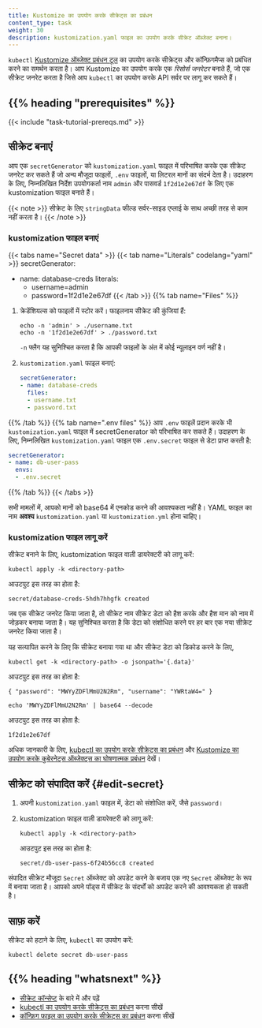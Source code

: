 ```yaml
---
title: Kustomize का उपयोग करके सीक्रेट्स का प्रबंधन
content_type: task
weight: 30
description: kustomization.yaml फाइल का उपयोग करके सीक्रेट ऑब्जेक्ट बनाना।
---
```


<!-- overview -->

`kubectl` [Kustomize ऑब्जेक्ट प्रबंधन टूल](/docs/tasks/manage-kubernetes-objects/kustomization/) का उपयोग करके सीक्रेट्स और कॉन्फ़िगमैप्स को प्रबंधित करने का समर्थन करता है। आप Kustomize का उपयोग करके एक *रिसोर्स जनरेटर* बनाते हैं, जो एक सीक्रेट जनरेट करता है जिसे आप `kubectl` का उपयोग करके API सर्वर पर लागू कर सकते हैं।

## {{% heading "prerequisites" %}}

{{< include "task-tutorial-prereqs.md" >}}

<!-- steps -->

## सीक्रेट बनाएं

आप एक `secretGenerator` को `kustomization.yaml` फाइल में परिभाषित करके एक सीक्रेट जनरेट कर सकते हैं जो अन्य मौजूदा फाइलों, `.env` फाइलों, या लिटरल मानों का संदर्भ देता है। उदाहरण के लिए, निम्नलिखित निर्देश उपयोगकर्ता नाम `admin` और पासवर्ड `1f2d1e2e67df` के लिए एक kustomization फाइल बनाते हैं।

{{< note >}}
सीक्रेट के लिए `stringData` फील्ड सर्वर-साइड एप्लाई के साथ अच्छी तरह से काम नहीं करता है।
{{< /note >}}

### kustomization फाइल बनाएं

{{< tabs name="Secret data" >}}
{{< tab name="Literals" codelang="yaml" >}}
secretGenerator:
- name: database-creds
  literals:
  - username=admin
  - password=1f2d1e2e67df
{{< /tab >}}
{{% tab name="Files" %}}
1.  क्रेडेंशियल्स को फाइलों में स्टोर करें। फाइलनाम सीक्रेट की कुंजियां हैं:

    ```shell
    echo -n 'admin' > ./username.txt
    echo -n '1f2d1e2e67df' > ./password.txt
    ```
    `-n` फ्लैग यह सुनिश्चित करता है कि आपकी फाइलों के अंत में कोई न्यूलाइन वर्ण नहीं है।

1.  `kustomization.yaml` फाइल बनाएं:

    ```yaml
    secretGenerator:
    - name: database-creds
      files:
      - username.txt
      - password.txt
    ```
{{% /tab %}}
{{% tab name=".env files" %}}
आप `.env` फाइलें प्रदान करके भी `kustomization.yaml` फाइल में secretGenerator को परिभाषित कर सकते हैं। उदाहरण के लिए, निम्नलिखित `kustomization.yaml` फाइल एक `.env.secret` फाइल से डेटा प्राप्त करती है:

```yaml
secretGenerator:
- name: db-user-pass
  envs:
  - .env.secret
```
{{% /tab %}}
{{< /tabs >}}

सभी मामलों में, आपको मानों को base64 में एनकोड करने की आवश्यकता नहीं है। YAML फाइल का नाम **अवश्य** `kustomization.yaml` या `kustomization.yml` होना चाहिए।

### kustomization फाइल लागू करें

सीक्रेट बनाने के लिए, kustomization फाइल वाली डायरेक्टरी को लागू करें:

```shell
kubectl apply -k <directory-path>
```

आउटपुट इस तरह का होता है:

```
secret/database-creds-5hdh7hhgfk created
```

जब एक सीक्रेट जनरेट किया जाता है, तो सीक्रेट नाम सीक्रेट डेटा को हैश करके और हैश मान को नाम में जोड़कर बनाया जाता है। यह सुनिश्चित करता है कि डेटा को संशोधित करने पर हर बार एक नया सीक्रेट जनरेट किया जाता है।

यह सत्यापित करने के लिए कि सीक्रेट बनाया गया था और सीक्रेट डेटा को डिकोड करने के लिए,

```shell
kubectl get -k <directory-path> -o jsonpath='{.data}' 
```

आउटपुट इस तरह का होता है:

```
{ "password": "MWYyZDFlMmU2N2Rm", "username": "YWRtaW4=" }
```

```
echo 'MWYyZDFlMmU2N2Rm' | base64 --decode
```

आउटपुट इस तरह का होता है:

```
1f2d1e2e67df
```

अधिक जानकारी के लिए, [kubectl का उपयोग करके सीक्रेट्स का प्रबंधन](/docs/tasks/configmap-secret/managing-secret-using-kubectl/#verify-the-secret) और [Kustomize का उपयोग करके कुबेरनेट्स ऑब्जेक्ट्स का घोषणात्मक प्रबंधन](/docs/tasks/manage-kubernetes-objects/kustomization/) देखें।

## सीक्रेट को संपादित करें {#edit-secret}

1.  अपनी `kustomization.yaml` फाइल में, डेटा को संशोधित करें, जैसे `password`।
1.  kustomization फाइल वाली डायरेक्टरी को लागू करें:

    ```shell
    kubectl apply -k <directory-path>
    ```

    आउटपुट इस तरह का होता है:

    ```
    secret/db-user-pass-6f24b56cc8 created
    ```

संपादित सीक्रेट मौजूदा `Secret` ऑब्जेक्ट को अपडेट करने के बजाय एक नए `Secret` ऑब्जेक्ट के रूप में बनाया जाता है। आपको अपने पॉड्स में सीक्रेट के संदर्भों को अपडेट करने की आवश्यकता हो सकती है।

## साफ़ करें

सीक्रेट को हटाने के लिए, `kubectl` का उपयोग करें:

```shell
kubectl delete secret db-user-pass
```

## {{% heading "whatsnext" %}}

- [सीक्रेट कॉन्सेप्ट](/docs/concepts/configuration/secret/) के बारे में और पढ़ें
- [kubectl का उपयोग करके सीक्रेट्स का प्रबंधन](/docs/tasks/configmap-secret/managing-secret-using-kubectl/) करना सीखें
- [कॉन्फ़िग फाइल का उपयोग करके सीक्रेट्स का प्रबंधन](/docs/tasks/configmap-secret/managing-secret-using-config-file/) करना सीखें 